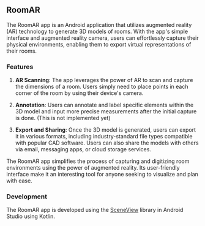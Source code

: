 ## RoomAR

The RoomAR app is an Android application that utilizes augmented reality (AR) technology to generate 3D models of rooms. With the app's simple interface and augmented reality camera, users can effortlessly capture their physical environments, enabling them to export virtual representations of their rooms.

### Features

1. **AR Scanning**: The app leverages the power of AR to scan and capture the dimensions of a room. Users simply need to place points in each corner of the room by using their device's camera.

2. **Annotation**: Users can annotate and label specific elements within the 3D model and input more precise measurements after the initial capture is done. (This is not implemented yet)

3. **Export and Sharing**: Once the 3D model is generated, users can export it in various formats, including industry-standard file types compatible with popular CAD software. Users can also share the models with others via email, messaging apps, or cloud storage services.

The RoomAR app simplifies the process of capturing and digitizing room environments using the power of augmented reality. Its user-friendly interface make it an interesting tool for anyone seeking to visualize and plan with ease.


### Development

The RoomAR app is developed using the [SceneView](https://github.com/SceneView/sceneview-android) library in Android Studio using Kotlin.
